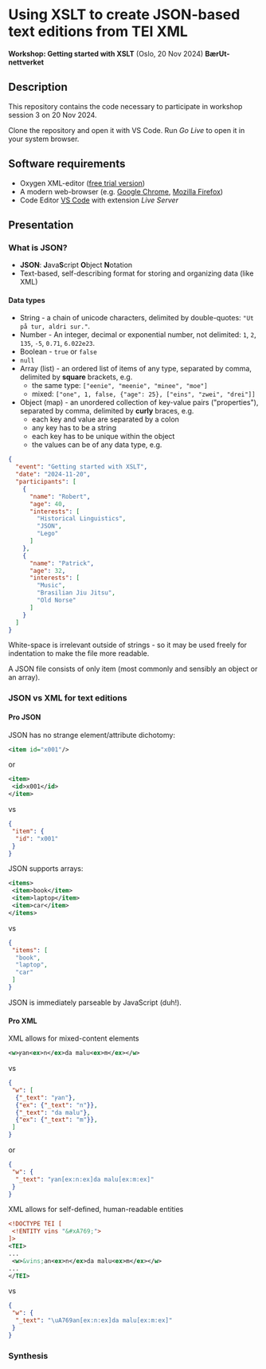 # Using XSLT to create JSON-based text editions from TEI XML
**Workshop: Getting started with XSLT** (Oslo, 20 Nov 2024) **BærUt-nettverket**

## Description

This repository contains the code necessary to participate in workshop session 3 on 20 Nov 2024.

Clone the repository and open it with VS Code. Run *Go Live* to open it in your system browser.

## Software requirements

* Oxygen XML-editor ([free trial version](https://www.oxygenxml.com/xml_editor/register.html?p=editor))
* A modern web-browser (e.g. [Google Chrome](https://www.google.com/chrome/), [Mozilla Firefox](https://www.mozilla.org/en-US/firefox/new/))
* Code Editor [VS Code](https://code.visualstudio.com/) with extension *Live Server*

## Presentation

### What is JSON?

* **JSON**: **J**ava**S**cript **O**bject **N**otation
* Text-based, self-describing format for storing and organizing data (like XML)

#### Data types

* String - a chain of unicode characters, delimited by double-quotes: `"Ut på tur, aldri sur."`.
* Number - An integer, decimal or exponential number, not delimited: `1`, `2`, `135`, `-5`, `0.71`, `6.022e23`.
* Boolean - `true` or `false`
* `null`
* Array (list) - an ordered list of items of any type, separated by comma, delimited by **square** brackets, e.g.
  * the same type: `["eenie", "meenie", "minee", "moe"]`
  * mixed: `["one", 1, false, {"age": 25}, ["eins", "zwei", "drei"]]`
* Object (map) - an unordered collection of key-value pairs ("properties"), separated by comma, delimited by **curly** braces, e.g.
  * each key and value are separated by a colon
  * any key has to be a string
  * each key has to be unique within the object
  * the values can be of any data type, e.g.
```json
{
  "event": "Getting started with XSLT",
  "date": "2024-11-20",
  "participants": [
    {
      "name": "Robert",
      "age": 40,
      "interests": [
        "Historical Linguistics",
        "JSON",
        "Lego"
      ]
    },
    {
      "name": "Patrick",
      "age": 32,
      "interests": [
        "Music",
        "Brasilian Jiu Jitsu",
        "Old Norse"
      ]
    }
  ]
}
```

White-space is irrelevant outside of strings - so it may be used freely for indentation to make the file more readable.

A JSON file consists of only item (most commonly and sensibly an object or an array).

### JSON vs XML for text editions

#### Pro JSON

JSON has no strange element/attribute dichotomy:
```xml
<item id="x001"/>
```
or 
```xml
<item>
 <id>x001</id>
</item>
```
vs
```json
{
 "item": {
  "id": "x001"
 }
}
```

JSON supports arrays:
```xml
<items>
 <item>book</item>
 <item>laptop</item>
 <item>car</item>
</items>
```
vs
```json
{
 "items": [
  "book",
  "laptop",
  "car"
 ]
}
```

JSON is immediately parseable by JavaScript (duh!).

#### Pro XML
XML allows for mixed-content elements
```xml
<w>ꝩan<ex>n</ex>da malu<ex>m</ex></w>
```
vs
```json
{
 "w": [
  {"_text": "ꝩan"},
  {"ex": {"_text": "n"}},
  {"_text": "da malu"},
  {"ex": {"_text": "m"}},
 ]
}
```
or
```json
{
 "w": {
  "_text": "ꝩan[ex:n:ex]da malu[ex:m:ex]"
 }
}
```

XML allows for self-defined, human-readable entities
```xml
<!DOCTYPE TEI [
 <!ENTITY vins "&#xA769;">
]>
<TEI>
...
 <w>&vins;an<ex>n</ex>da malu<ex>m</ex></w>
...
</TEI>
```
vs
```json
{
 "w": {
  "_text": "\uA769an[ex:n:ex]da malu[ex:m:ex]"
 }
}
```

### Synthesis
